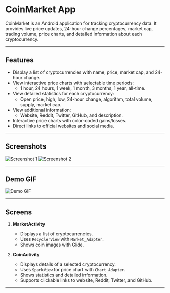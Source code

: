 
# CoinMarket App

CoinMarket is an Android application for tracking cryptocurrency data. It provides live price updates, 24-hour change percentages, market cap, trading volume, price charts, and detailed information about each cryptocurrency.

---

## Features

- Display a list of cryptocurrencies with name, price, market cap, and 24-hour change.
- View interactive price charts with selectable time periods:
  - 1 hour, 24 hours, 1 week, 1 month, 3 months, 1 year, all-time.
- View detailed statistics for each cryptocurrency:
  - Open price, high, low, 24-hour change, algorithm, total volume, supply, market cap.
- View additional information:
  - Website, Reddit, Twitter, GitHub, and description.
- Interactive price charts with color-coded gains/losses.
- Direct links to official websites and social media.

---

## Screenshots

![Screenshot 1](path/to/screenshot1.png)
![Screenshot 2](path/to/screenshot2.png)

---

## Demo GIF

![Demo GIF](path/to/demo.gif)

---

## Screens

1. **MarketActivity**  
   - Displays a list of cryptocurrencies.
   - Uses `RecyclerView` with `Market_Adapter`.
   - Shows coin images with Glide.

2. **CoinActivity**  
   - Displays details of a selected cryptocurrency.
   - Uses `SparkView` for price chart with `Chart_Adapter`.
   - Shows statistics and detailed information.
   - Supports clickable links to website, Reddit, Twitter, and GitHub.

---


